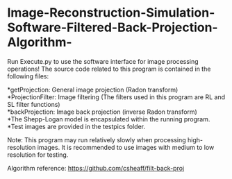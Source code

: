 # Image-Reconstruction-Simulation-Software-Filtered-Back-Projection-Algorithm-

Run Execute.py to use the software interface for image processing operations! The source code related to this program is contained in the following files:

*getProjection: General image projection (Radon transform)  
*ProjectionFilter: Image filtering (The filters used in this program are RL and SL filter functions)  
*backProjection: Image back projection (inverse Radon transform)  
*The Shepp-Logan model is encapsulated within the running program.  
*Test images are provided in the testpics folder.

Note: This program may run relatively slowly when processing high-resolution images. It is recommended to use images with medium to low resolution for testing.

Algorithm reference: https://github.com/csheaff/filt-back-proj
